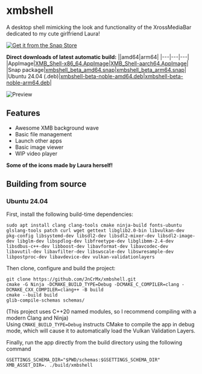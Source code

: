 # xmbshell

A desktop shell mimicking the look and functionality of the XrossMediaBar dedicated to my cute girlfriend Laura!

[![Get it from the Snap Store](https://snapcraft.io/en/dark/install.svg)](https://snapcraft.io/xmbshell)

**Direct downloads of latest automatic build:**
||amd64|arm64|
|---|---|---|
|AppImage|[XMB_Shell-x86_64.AppImage](https://woodpecker.web.garage.jcm.re/artifacts/XMB-OS/xmbshell/main/public/XMB_Shell-x86_64.AppImage)|[XMB_Shell-aarch64.AppImage](https://woodpecker.web.garage.jcm.re/artifacts/XMB-OS/xmbshell/main/public/XMB_Shell-aarch64.AppImage)|
|Snap package|[xmbshell_beta_amd64.snap](https://woodpecker.web.garage.jcm.re/artifacts/XMB-OS/xmbshell/main/public/xmbshell_beta_amd64.snap)|[xmbshell_beta_arm64.snap](https://woodpecker.web.garage.jcm.re/artifacts/XMB-OS/xmbshell/main/public/xmbshell_beta_arm64.snap)|
|Ubuntu 24.04 (.deb)|[xmbshell-beta-noble-amd64.deb](https://woodpecker.web.garage.jcm.re/artifacts/XMB-OS/xmbshell/main/public/xmbshell-beta-noble-amd64.deb)|[xmbshell-beta-noble-arm64.deb](https://woodpecker.web.garage.jcm.re/artifacts/XMB-OS/xmbshell/main/public/xmbshell-beta-noble-arm64.deb)|

![Preview](https://woodpecker.web.garage.jcm.re/artifacts/XMB-OS/xmbshell/main/public/test-output.webp)

## Features
- Awesome XMB background wave
- Basic file management
- Launch other apps
- Basic image viewer
- WIP video player

**Some of the icons made by Laura herself!**

## Building from source

### Ubuntu 24.04

First, install the following build-time dependencies:
```
sudo apt install clang clang-tools cmake ninja-build fonts-ubuntu glslang-tools patch curl wget gettext libglib2.0-bin libvulkan-dev pkg-config libsystemd-dev libsdl2-dev libsdl2-mixer-dev libsdl2-image-dev libglm-dev libspdlog-dev libfreetype-dev libglibmm-2.4-dev libsdbus-c++-dev libboost-dev libavformat-dev libavcodec-dev libavutil-dev libavfilter-dev libswscale-dev libswresample-dev libpostproc-dev libavdevice-dev vulkan-validationlayers
```

Then clone, configure and build the project:
```
git clone https://github.com/JnCrMx/xmbshell.git
cmake -G Ninja -DCMAKE_BUILD_TYPE=Debug -DCMAKE_C_COMPILER=clang -DCMAKE_CXX_COMPILER=clang++ -B build
cmake --build build
glib-compile-schemas schemas/
```
(This project uses C++20 named modules, so I recommend compiling with a modern Clang and Ninja) <br>
Using `CMAKE_BUILD_TYPE=Debug` instructs CMake to compile the app in debug mode, which will cause it to automatically load
the Vulkan Validation Layers.

Finally, run the app directly from the build directory using the following command
```
GSETTINGS_SCHEMA_DIR="$PWD/schemas:$GSETTINGS_SCHEMA_DIR" XMB_ASSET_DIR=. ./build/xmbshell
```
